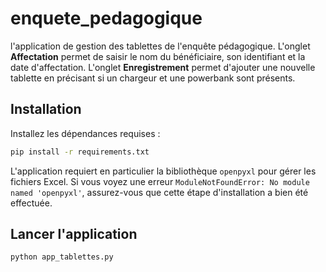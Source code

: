 # enquete_pedagogique
l'application de gestion des tablettes de l'enquête pédagogique. L'onglet
**Affectation** permet de saisir le nom du bénéficiaire, son identifiant et la
date d'affectation.
L'onglet **Enregistrement** permet d'ajouter une nouvelle tablette en
précisant si un chargeur et une powerbank sont présents.

## Installation

Installez les dépendances requises :

```bash
pip install -r requirements.txt
```

L'application requiert en particulier la bibliothèque `openpyxl` pour gérer les fichiers Excel. Si vous voyez une erreur `ModuleNotFoundError: No module named 'openpyxl'`, assurez-vous que cette étape d'installation a bien été effectuée.

## Lancer l'application

```bash
python app_tablettes.py
```
